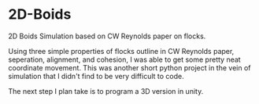 # 2D-Boids
2D Boids Simulation based on CW Reynolds paper on flocks.

Using three simple properties of flocks outline in CW Reynolds paper, seperation, alignment, and cohesion, I was able
to get some pretty neat coordinate movement. This was another short python project in the vein of simulation that I 
didn't find to be very difficult to code. 

The next step I plan take is to program a 3D version in unity. 
